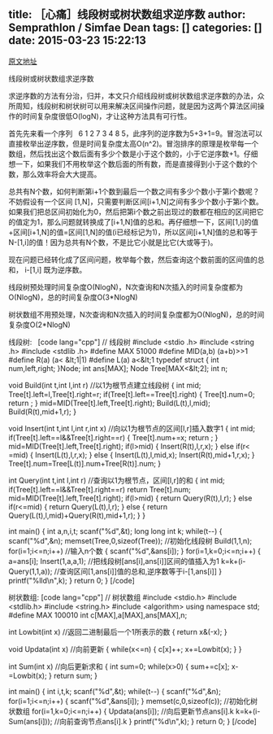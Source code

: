 title: ［心痛］线段树或树状数组求逆序数
author: Semprathlon / Simfae Dean
tags: []
categories: []
date: 2015-03-23 15:22:13
---
<a href="http://www.tuicool.com/articles/yINbia" target="_blank">原文地址</a>

线段树或树状数组求逆序数

求逆序数的方法有分治，归并，本文只介绍线段树或树状数组求逆序数的办法，众所周知，线段树和树状树可以用来解决区间操作问题，就是因为这两个算法区间操作的时间复杂度很低O(logN)，才让这种方法具有可行性。

首先先来看一个序列   6 1 2 7 3 4 8 5，此序列的逆序数为5+3+1=9。冒泡法可以直接枚举出逆序数，但是时间复杂度太高O(n^2)。冒泡排序的原理是枚举每一个数组，然后找出这个数后面有多少个数是小于这个数的，小于它逆序数+1。仔细想一下，如果我们不用枚举这个数后面的所有数，而是直接得到小于这个数的个数，那么效率将会大大提高。

总共有N个数，如何判断第i+1个数到最后一个数之间有多少个数小于第i个数呢？不妨假设有一个区间 [1,N]，只需要判断区间[i+1,N]之间有多少个数小于第i个数。如果我们把总区间初始化为0，然后把第i个数之前出现过的数都在相应的区间把它的值定为1，那么问题就转换成了[i+1,N]值的总和。再仔细想一下，区间[1,i]的值+区间[i+1,N]的值=区间[1,N]的值(i已经标记为1)，所以区间[i+1,N]值的总和等于N-[1,i]的值！因为总共有N个数，不是比它小就是比它(大或等于)。

现在问题已经转化成了区间问题，枚举每个数，然后查询这个数前面的区间值的总和， i-[1,i] 既为逆序数。

线段树预处理时间复杂度O(NlogN)，N次查询和N次插入的时间复杂度都为O(NlogN)，总的时间复杂度O(3*NlogN)

树状数组不用预处理，N次查询和N次插入的时间复杂度都为O(NlogN)，总的时间复杂度O(2*NlogN)

线段树:
&nbsp;
[code lang="cpp"]
// 线段树
#include &lt;stdio .h&gt;
#include &lt;string .h&gt;
#include &lt;stdlib .h&gt;
#define MAX 51000
#define MID(a,b) (a+b)&gt;&gt;1
#define R(a) (a&lt; &amp;lt;1|1)
#define L(a) a&lt;&amp;lt;1
typedef struct {
    int num,left,right;
}Node;
int ans[MAX];
Node Tree[MAX&lt;&amp;lt;2];
int n;

void Build(int t,int l,int r)         //以1为根节点建立线段树
{
    int mid;
    Tree[t].left=l,Tree[t].right=r;
    if(Tree[t].left==Tree[t].right)
    {
        Tree[t].num=0;
        return ;
    }
    mid=MID(Tree[t].left,Tree[t].right);
    Build(L(t),l,mid);
    Build(R(t),mid+1,r);
}

void Insert(int t,int l,int r,int x)     //向以1为根节点的区间[l,r]插入数字1
{
    int mid;
    if(Tree[t].left==l&amp;&amp;Tree[t].right==r)
    {
        Tree[t].num+=x;
        return ;
    }
    mid=MID(Tree[t].left,Tree[t].right);
    if(l&gt;mid)
    {
        Insert(R(t),l,r,x);
    }
    else if(r&lt; =mid)
    {
        Insert(L(t),l,r,x);
    }
    else
    {
        Insert(L(t),l,mid,x);
        Insert(R(t),mid+1,r,x);
    }
    Tree[t].num=Tree[L(t)].num+Tree[R(t)].num;
}

int Query(int t,int l,int r)           //查询以1为根节点，区间[l,r]的和
{
    int mid;
    if(Tree[t].left==l&amp;&amp;Tree[t].right==r)
        return Tree[t].num;
    mid=MID(Tree[t].left,Tree[t].right);
    if(l&gt;mid)
    {
        return Query(R(t),l,r);
    }
    else if(r&lt;=mid)
    {
        return Query(L(t),l,r);
    }
    else
    {
        return Query(L(t),l,mid)+Query(R(t),mid+1,r);
    }
}


int main()
{
    int a,n,i,t;
    scanf(&quot;%d&quot;,&amp;t);
    long long int k;
    while(t--)
    {
        scanf(&quot;%d&quot;,&amp;n);
        memset(Tree,0,sizeof(Tree));  //初始化线段树
        Build(1,1,n);
        for(i=1;i&lt;=n;i++)             //输入n个数
        {
            scanf(&quot;%d&quot;,&amp;ans[i]);
        }
        for(i=1,k=0;i&lt;=n;i++)
        {
            a=ans[i];
            Insert(1,a,a,1);          //把线段树[ans[i],ans[i]]区间的值插入为1
            k=k+(i-Query(1,1,a));     //查询区间[1,ans[i]]值的总和,逆序数等于i-[1,ans[i]]
        }
        printf(&quot;%lld\n&quot;,k);
    }
    return 0;
}
[/code]

树状数组:
[code lang="cpp"]
// 树状数组
#include &lt;stdio.h&gt;
#include &lt;stdlib.h&gt;
#include &lt;string.h&gt;
#include &lt;algorithm&gt;
using namespace std;
#define MAX 100010
int c[MAX],a[MAX],ans[MAX],n;

int Lowbit(int x)      //返回二进制最后一个1所表示的数
{
  return x&amp;(-x);
}

void Updata(int x)     //向前更新
{
  while(x&lt;=n)
  {
    c[x]++;
    x+=Lowbit(x);
  }
}

int Sum(int x)         //向后更新求和
{
  int sum=0;
  while(x&gt;0)
  {
    sum+=c[x];
    x-=Lowbit(x);
  }
  return sum;
}

int main()
{
  int i,t,k;
    scanf(&quot;%d&quot;,&amp;t);
  while(t--)
  {
        scanf(&quot;%d&quot;,&amp;n);
        for(i=1;i&lt;=n;i++)
    {
      scanf(&quot;%d&quot;,&amp;ans[i]);
    }
    memset(c,0,sizeof(c));        //初始化树状数组
    for(i=1,k=0;i&lt;=n;i++)
    {
      Updata(ans[i]);         //向后更新节点ans[i].k
      k=k+(i-Sum(ans[i]));    //向前查询节点ans[i].k
    }
    printf(&quot;%d\n&quot;,k);
  }
  return 0;
}
[/code]
&nbsp;